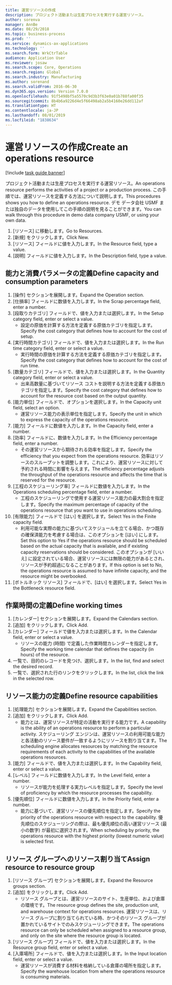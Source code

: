```yaml
---
title: 運営リソースの作成
description: プロジェクト活動または生産プロセスを実行する運営リソース。
author: sorenva
manager: AnnBe
ms.date: 08/29/2018
ms.topic: business-process
ms.prod: ''
ms.service: dynamics-ax-applications
ms.technology: ''
ms.search.form: WrkCtrTable
audience: Application User
ms.reviewer: josaw
ms.search.scope: Core, Operations
ms.search.region: Global
ms.search.industry: Manufacturing
ms.author: sorenand
ms.search.validFrom: 2016-06-30
ms.dyn365.ops.version: Version 7.0.0
ms.openlocfilehash: 91f5498bf5a5570c9d3b3f63e0a01b788fa00f35
ms.sourcegitcommit: 8b4b6a9226d4e5f66498ab2a5b4160e26dd112af
ms.translationtype: HT
ms.contentlocale: ja-JP
ms.lasthandoff: 08/01/2019
ms.locfileid: "1838634"
---
```

# <a name="create-an-operations-resource"></a><span data-ttu-id="eea72-103">運営リソースの作成</span><span class="sxs-lookup"><span data-stu-id="eea72-103">Create an operations resource</span></span>

[!include [task guide banner](../../includes/task-guide-banner.md)]

<span data-ttu-id="eea72-104">プロジェクト活動または生産プロセスを実行する運営リソース。</span><span class="sxs-lookup"><span data-stu-id="eea72-104">An operations resource performs the activities of a project or a production process.</span></span> <span data-ttu-id="eea72-105">この手順では、運営リソースを定義する方法について説明します。</span><span class="sxs-lookup"><span data-stu-id="eea72-105">This procedures shows you how to define an operations resource.</span></span> <span data-ttu-id="eea72-106">デモ データ会社 USMF または独自のデータを使用してこの手順の説明を見ることができます。</span><span class="sxs-lookup"><span data-stu-id="eea72-106">You can walk through this procedure in demo data company USMF, or using your own data.</span></span>

1. <span data-ttu-id="eea72-107">[リソース] に移動します。</span><span class="sxs-lookup"><span data-stu-id="eea72-107">Go to Resources.</span></span>
2. <span data-ttu-id="eea72-108">[新規] をクリックします。</span><span class="sxs-lookup"><span data-stu-id="eea72-108">Click New.</span></span>
3. <span data-ttu-id="eea72-109">[リソース] フィールドに値を入力します。</span><span class="sxs-lookup"><span data-stu-id="eea72-109">In the Resource field, type a value.</span></span>
4. <span data-ttu-id="eea72-110">[説明] フィールドに値を入力します。</span><span class="sxs-lookup"><span data-stu-id="eea72-110">In the Description field, type a value.</span></span>

## <a name="define-capacity-and-consumption-parameters"></a><span data-ttu-id="eea72-111">能力と消費パラメータの定義</span><span class="sxs-lookup"><span data-stu-id="eea72-111">Define capacity and consumption parameters</span></span>
1. <span data-ttu-id="eea72-112">[操作] セクションを展開します。</span><span class="sxs-lookup"><span data-stu-id="eea72-112">Expand the Operation section.</span></span>
2. <span data-ttu-id="eea72-113">[仕損率] フィールドに数値を入力します。</span><span class="sxs-lookup"><span data-stu-id="eea72-113">In the Scrap percentage field, enter a number.</span></span>
3. <span data-ttu-id="eea72-114">[段取りカテゴリ] フィールドで、値を入力または選択します。</span><span class="sxs-lookup"><span data-stu-id="eea72-114">In the Setup category field, enter or select a value.</span></span>
    * <span data-ttu-id="eea72-115">設定の原価を計算する方法を定義する原価カテゴリを指定します。</span><span class="sxs-lookup"><span data-stu-id="eea72-115">Specify the cost category that defines how to account for the cost of setup.</span></span>  
4. <span data-ttu-id="eea72-116">[実行時間カテゴリ] フィールドで、値を入力または選択します。</span><span class="sxs-lookup"><span data-stu-id="eea72-116">In the Run time category field, enter or select a value.</span></span>
    * <span data-ttu-id="eea72-117">実行時間の原価を計算する方法を定義する原価カテゴリを指定します。</span><span class="sxs-lookup"><span data-stu-id="eea72-117">Specify the cost category that defines how to account for the cost of run time.</span></span>  
5. <span data-ttu-id="eea72-118">[数量カテゴリ] フィールドで、値を入力または選択します。</span><span class="sxs-lookup"><span data-stu-id="eea72-118">In the Quantity category field, enter or select a value.</span></span>
    * <span data-ttu-id="eea72-119">出来高数量に基づいてリソース コストを説明する方法を定義する原価カテゴリを指定します。</span><span class="sxs-lookup"><span data-stu-id="eea72-119">Specify the cost category that defines how to account for the resource cost based on the output quantity.</span></span>  
6. <span data-ttu-id="eea72-120">[能力単位] フィールドで、オプションを選択します。</span><span class="sxs-lookup"><span data-stu-id="eea72-120">In the Capacity unit field, select an option.</span></span>
    * <span data-ttu-id="eea72-121">運営リソース能力の表示単位を指定します。</span><span class="sxs-lookup"><span data-stu-id="eea72-121">Specify the unit in which to express the capacity of the operations resource.</span></span>  
7. <span data-ttu-id="eea72-122">[能力] フィールドに数値を入力します。</span><span class="sxs-lookup"><span data-stu-id="eea72-122">In the Capacity field, enter a number.</span></span>
8. <span data-ttu-id="eea72-123">[効率] フィールドに、数値を入力します。</span><span class="sxs-lookup"><span data-stu-id="eea72-123">In the Efficiency percentage field, enter a number.</span></span>
    * <span data-ttu-id="eea72-124">その運営リソースから期待される効率を指定します。</span><span class="sxs-lookup"><span data-stu-id="eea72-124">Specify the efficiency that you expect from the operations resource.</span></span> <span data-ttu-id="eea72-125">効率はリソースのスループットを調整します。これにより、運営リソースに対して予約される時間に影響を与えます。</span><span class="sxs-lookup"><span data-stu-id="eea72-125">The efficiency percentage adjusts the throughput of the operations resource and affects the time that is reserved for the resource.</span></span>  
9. <span data-ttu-id="eea72-126">[工程のスケジューリング率] フィールドに数値を入力します。</span><span class="sxs-lookup"><span data-stu-id="eea72-126">In the Operations scheduling percentage field, enter a number.</span></span>
    * <span data-ttu-id="eea72-127">工程のスケジューリングで使用する運営リソース能力の最大割合を指定します。</span><span class="sxs-lookup"><span data-stu-id="eea72-127">Specify the maximum percentage of capacity of the operations resource that you want to use in operations scheduling.</span></span>  
10. <span data-ttu-id="eea72-128">[有限能力] フィールドで [はい] を選択します。</span><span class="sxs-lookup"><span data-stu-id="eea72-128">Select Yes in the Finite capacity field.</span></span>
    * <span data-ttu-id="eea72-129">利用可能な実際の能力に基づいてスケジュールを立てる場合、かつ既存の確保済能力を考慮する場合は、このオプションを [はい] にします。</span><span class="sxs-lookup"><span data-stu-id="eea72-129">Set this option to Yes if the operations resource should be scheduled based on the actual capacity that is available, and if existing capacity reservations should be considered.</span></span> <span data-ttu-id="eea72-130">このオプションが [いいえ] に設定されている場合、運営リソースには無限の能力があるとされ、リソースが予約超過になることがあります。</span><span class="sxs-lookup"><span data-stu-id="eea72-130">If this option is set to No, the operations resource is assumed to have infinite capacity, and the resource might be overbooked.</span></span>  
11. <span data-ttu-id="eea72-131">[ボトルネック リソース] フィールドで、[はい] を選択します。</span><span class="sxs-lookup"><span data-stu-id="eea72-131">Select Yes in the Bottleneck resource field.</span></span>

## <a name="define-working-times"></a><span data-ttu-id="eea72-132">作業時間の定義</span><span class="sxs-lookup"><span data-stu-id="eea72-132">Define working times</span></span>
1. <span data-ttu-id="eea72-133">[カレンダー] セクションを展開します。</span><span class="sxs-lookup"><span data-stu-id="eea72-133">Expand the Calendars section.</span></span>
2. <span data-ttu-id="eea72-134">[追加] をクリックします。</span><span class="sxs-lookup"><span data-stu-id="eea72-134">Click Add.</span></span>
3. <span data-ttu-id="eea72-135">[カレンダー] フィールドで値を入力または選択します。</span><span class="sxs-lookup"><span data-stu-id="eea72-135">In the Calendar field, enter or select a value.</span></span>
    * <span data-ttu-id="eea72-136">リソースの能力 (時間) で定義した作業時間カレンダーを指定します。</span><span class="sxs-lookup"><span data-stu-id="eea72-136">Specify the working time calendar that defines the capacity (in hours) of the resource.</span></span>  
4. <span data-ttu-id="eea72-137">一覧で、目的のレコードを見つけ、選択します。</span><span class="sxs-lookup"><span data-stu-id="eea72-137">In the list, find and select the desired record.</span></span>
5. <span data-ttu-id="eea72-138">一覧で、選択された行のリンクをクリックします。</span><span class="sxs-lookup"><span data-stu-id="eea72-138">In the list, click the link in the selected row.</span></span>

## <a name="define-resource-capabilities"></a><span data-ttu-id="eea72-139">リソース能力の定義</span><span class="sxs-lookup"><span data-stu-id="eea72-139">Define resource capabilities</span></span>
1. <span data-ttu-id="eea72-140">[処理能力] セクションを展開します。</span><span class="sxs-lookup"><span data-stu-id="eea72-140">Expand the Capabilities section.</span></span>
2. <span data-ttu-id="eea72-141">[追加] をクリックします。</span><span class="sxs-lookup"><span data-stu-id="eea72-141">Click Add.</span></span>
    * <span data-ttu-id="eea72-142">能力とは、運営リソースが特定の活動を実行する能力です。</span><span class="sxs-lookup"><span data-stu-id="eea72-142">A capability is the ability of an operations resource to perform a particular activity.</span></span> <span data-ttu-id="eea72-143">スケジューリング エンジンは、運営リソースの利用可能な能力と各活動のリソース要件が一致するようにリソースを割り当てます。</span><span class="sxs-lookup"><span data-stu-id="eea72-143">The scheduling engine allocates resources by matching the resource requirements of each activity to the capabilities of the available operations resources.</span></span>  
3. <span data-ttu-id="eea72-144">[能力] フィールドで、値を入力または選択します。</span><span class="sxs-lookup"><span data-stu-id="eea72-144">In the Capability field, enter or select a value.</span></span>
4. <span data-ttu-id="eea72-145">[レベル] フィールドに数値を入力します。</span><span class="sxs-lookup"><span data-stu-id="eea72-145">In the Level field, enter a number.</span></span>
    * <span data-ttu-id="eea72-146">リソースが能力を処理する実力レベルを指定します。</span><span class="sxs-lookup"><span data-stu-id="eea72-146">Specify the level of proficiency by which the resource processes the capability.</span></span>  
5. <span data-ttu-id="eea72-147">[優先順位] フィールドに数値を入力します。</span><span class="sxs-lookup"><span data-stu-id="eea72-147">In the Priority field, enter a number.</span></span>
    * <span data-ttu-id="eea72-148">能力に基づいて、運営リソースの優先順位を指定します。</span><span class="sxs-lookup"><span data-stu-id="eea72-148">Specify the priority of the operations resource with respect to the capability.</span></span> <span data-ttu-id="eea72-149">優先順位のスケジューリングの際は、最も優先順位の高い運営リソース (最小の数字) が最初に選択されます。</span><span class="sxs-lookup"><span data-stu-id="eea72-149">When scheduling by priority, the operations resource with the highest priority (lowest numeric value) is selected first.</span></span>  

## <a name="assign-resource-to-resource-group"></a><span data-ttu-id="eea72-150">リソース グループへのリソース割り当て</span><span class="sxs-lookup"><span data-stu-id="eea72-150">Assign resource to resource group</span></span>
1. <span data-ttu-id="eea72-151">[リソース グループ] セクションを展開します。</span><span class="sxs-lookup"><span data-stu-id="eea72-151">Expand the Resource groups section.</span></span>
2. <span data-ttu-id="eea72-152">[追加] をクリックします。</span><span class="sxs-lookup"><span data-stu-id="eea72-152">Click Add.</span></span>
    * <span data-ttu-id="eea72-153">リソース グループとは、運営リソースのサイト、生産単位、および倉庫の環境です。</span><span class="sxs-lookup"><span data-stu-id="eea72-153">The resource group defines the site, production unit, and warehouse context for operations resources.</span></span> <span data-ttu-id="eea72-154">運営リソースは、リソース グループに割り当てられている時、かつそのリソース グループが置かれているサイトでのみスケジューリングできます。</span><span class="sxs-lookup"><span data-stu-id="eea72-154">The operations resource can only be scheduled when assigned to a resource group, and only on the site where the resource group is located.</span></span>  
3. <span data-ttu-id="eea72-155">[リソース グループ] フィールドで、値を入力または選択します。</span><span class="sxs-lookup"><span data-stu-id="eea72-155">In the Resource group field, enter or select a value.</span></span>
4. <span data-ttu-id="eea72-156">[入庫場所] フィールドで、値を入力または選択します。</span><span class="sxs-lookup"><span data-stu-id="eea72-156">In the Input location field, enter or select a value.</span></span>
    * <span data-ttu-id="eea72-157">運営リソースが消費する材料を格納している倉庫の場所を指定します。</span><span class="sxs-lookup"><span data-stu-id="eea72-157">Specify the warehouse location from where the operations resource is consuming materials.</span></span>  

